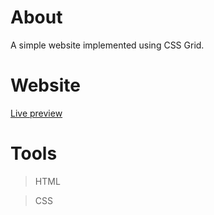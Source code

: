 # About
A simple website implemented using CSS Grid.

# Website
[Live preview](https://petrosath.github.io/testimonials-grid/)

# Tools
>HTML

>CSS
